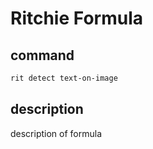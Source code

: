 # Ritchie Formula

## command

```bash
rit detect text-on-image
```

## description

description of formula
